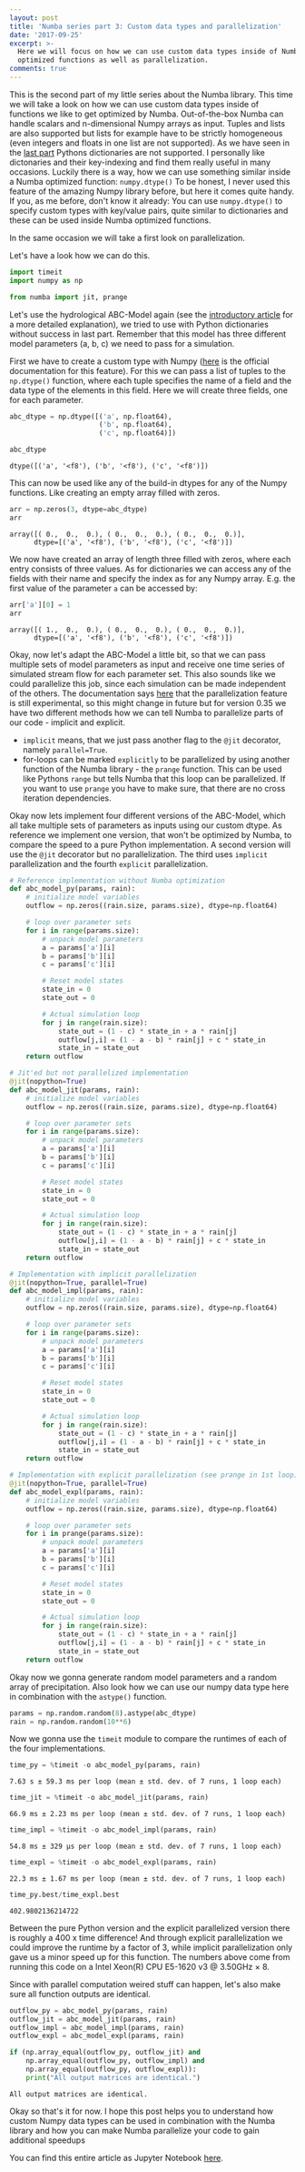 ```yaml
---
layout: post
title: 'Numba series part 3: Custom data types and parallelization'
date: '2017-09-25'
excerpt: >-
  Here we will focus on how we can use custom data types inside of Numba
  optimized functions as well as parallelization.
comments: true
---
```



This is the second part of my little series about the Numba library. This time we will take a look on how we can use custom data types inside of functions we like to get optimized by Numba. Out-of-the-box Numba can handle scalars and n-dimensional Numpy arrays as input. Tuples and lists are also supported but lists for example have to be strictly homogeneous (even integers and floats in one list are not supported). As we have seen in the [last part](https://kratzert.github.io/2017/09/21/numba-series-part-1-the-jit-decorator-and-some-more-numba-basics.html) Pythons dictionaries are not supported. I personally like dictonaries and their key-indexing and find them really useful in many occasions. Luckily there is a way, how we can use something similar inside a Numba optimized function: `numpy.dtype()`
To be honest, I never used this feature of the amazing Numpy library before, but here it comes quite handy. If you, as me before, don't know it already: You can use `numpy.dtype()` to specify custom types with key/value pairs, quite similar to dictionaries and these can be used inside Numba optimized functions.

In the same occasion we will take a first look on parallelization.

Let's have a look how we can do this.


```python
import timeit
import numpy as np

from numba import jit, prange
```

Let's use the hydrological ABC-Model again (see the [introductory article](https://kratzert.github.io/2017/09/12/introduction-to-the-numba-library.html) for a more detailed explanation), we tried to use with Python dictionaries without success in last part. Remember that this model has three different model parameters (a, b, c) we need to pass for a simulation.

First we have to create a custom type with Numpy ([here](https://docs.scipy.org/doc/numpy-1.13.0/reference/arrays.dtypes.html) is the official documentation for this feature). For this we can pass a list of tuples to the `np.dtype()` function, where each tuple specifies the name of a field and the data type of the elements in this field. Here we will create three fields, one for each parameter.


```python
abc_dtype = np.dtype([('a', np.float64),
                      ('b', np.float64),
                      ('c', np.float64)])

abc_dtype
```

    dtype([('a', '<f8'), ('b', '<f8'), ('c', '<f8')])


This can now be used like any of the build-in dtypes for any of the Numpy functions. Like creating an empty array filled with zeros.


```python
arr = np.zeros(3, dtype=abc_dtype)
arr
```

    array([( 0.,  0.,  0.), ( 0.,  0.,  0.), ( 0.,  0.,  0.)],
          dtype=[('a', '<f8'), ('b', '<f8'), ('c', '<f8')])


We now have created an array of length three filled with zeros, where each entry consists of three values. As for dictionaries we can access any of the fields with their name and specify the index as for any Numpy array. E.g. the first value of the parameter `a` can be accessed by:


```python
arr['a'][0] = 1
arr
```

    array([( 1.,  0.,  0.), ( 0.,  0.,  0.), ( 0.,  0.,  0.)],
          dtype=[('a', '<f8'), ('b', '<f8'), ('c', '<f8')])


Okay, now let's adapt the ABC-Model a little bit, so that we can pass multiple sets of model parameters as input and receive one time series of simulated stream flow for each parameter set. This also sounds like we could parallelize this job, since each simulation can be made independent of the others. The documentation says [here](http://numba.pydata.org/numba-doc/0.35.0/user/parallel.html) that the parallelization feature is still experimental, so this might change in future but for version 0.35 we have two different methods how we can tell Numba to parallelize parts of our code - implicit and explicit.

- `implicit` means, that we just pass another flag to the `@jit` decorator, namely `parallel=True`.
- for-loops can be marked `explicitly` to be parallelized by using another function of the Numba library - the `prange` function. This can be used like Pythons `range` but tells Numba that this loop can be parallelized. If you want to use `prange` you have to make sure, that there are no cross iteration dependencies.

Okay now lets implement four different versions of the ABC-Model, which all take multiple sets of parameters as inputs using our custom dtype. As reference we implement one version, that won't be optimized by Numba, to compare the speed to a pure Python implementation. A second version will use the `@jit` decorator but no parallelization. The third uses `implicit` parallelization and the fourth `explicit` parallelization.


```python
# Reference implementation without Numba optimization
def abc_model_py(params, rain):
    # initialize model variables
    outflow = np.zeros((rain.size, params.size), dtype=np.float64)

    # loop over parameter sets
    for i in range(params.size):
        # unpack model parameters
        a = params['a'][i]
        b = params['b'][i]
        c = params['c'][i]

        # Reset model states
        state_in = 0
        state_out = 0

        # Actual simulation loop
        for j in range(rain.size):
            state_out = (1 - c) * state_in + a * rain[j]
            outflow[j,i] = (1 - a - b) * rain[j] + c * state_in
            state_in = state_out
    return outflow

# Jit'ed but not parallelized implementation
@jit(nopython=True)
def abc_model_jit(params, rain):
    # initialize model variables
    outflow = np.zeros((rain.size, params.size), dtype=np.float64)

    # loop over parameter sets
    for i in range(params.size):
        # unpack model parameters
        a = params['a'][i]
        b = params['b'][i]
        c = params['c'][i]

        # Reset model states
        state_in = 0
        state_out = 0

        # Actual simulation loop
        for j in range(rain.size):
            state_out = (1 - c) * state_in + a * rain[j]
            outflow[j,i] = (1 - a - b) * rain[j] + c * state_in
            state_in = state_out
    return outflow

# Implementation with implicit parallelization
@jit(nopython=True, parallel=True)
def abc_model_impl(params, rain):
    # initialize model variables
    outflow = np.zeros((rain.size, params.size), dtype=np.float64)

    # loop over parameter sets
    for i in range(params.size):
        # unpack model parameters
        a = params['a'][i]
        b = params['b'][i]
        c = params['c'][i]

        # Reset model states
        state_in = 0
        state_out = 0

        # Actual simulation loop
        for j in range(rain.size):
            state_out = (1 - c) * state_in + a * rain[j]
            outflow[j,i] = (1 - a - b) * rain[j] + c * state_in
            state_in = state_out
    return outflow

# Implementation with explicit parallelization (see prange in 1st loop)
@jit(nopython=True, parallel=True)
def abc_model_expl(params, rain):
    # initialize model variables
    outflow = np.zeros((rain.size, params.size), dtype=np.float64)

    # loop over parameter sets
    for i in prange(params.size):
        # unpack model parameters
        a = params['a'][i]
        b = params['b'][i]
        c = params['c'][i]

        # Reset model states
        state_in = 0
        state_out = 0

        # Actual simulation loop
        for j in range(rain.size):
            state_out = (1 - c) * state_in + a * rain[j]
            outflow[j,i] = (1 - a - b) * rain[j] + c * state_in
            state_in = state_out
    return outflow
```

Okay now we gonna generate random model parameters and a random array of precipitation. Also look how we can use our numpy data type here in combination with the `astype()` function.


```python
params = np.random.random(8).astype(abc_dtype)
rain = np.random.random(10**6)
```

Now we gonna use the `timeit` module to compare the runtimes of each of the four implementations.


```python
time_py = %timeit -o abc_model_py(params, rain)
```

    7.63 s ± 59.3 ms per loop (mean ± std. dev. of 7 runs, 1 loop each)


```python
time_jit = %timeit -o abc_model_jit(params, rain)
```

    66.9 ms ± 2.23 ms per loop (mean ± std. dev. of 7 runs, 1 loop each)


```python
time_impl = %timeit -o abc_model_impl(params, rain)
```

    54.8 ms ± 329 µs per loop (mean ± std. dev. of 7 runs, 1 loop each)


```python
time_expl = %timeit -o abc_model_expl(params, rain)
```

    22.3 ms ± 1.67 ms per loop (mean ± std. dev. of 7 runs, 1 loop each)


```python
time_py.best/time_expl.best
```

    402.9802136214722


Between the pure Python version and the explicit parallelized version there is roughly a 400 x time difference! And through explicit parallelization we could improve the runtime by a factor of 3, while implicit parallelization only gave us a minor speed up for this function. The numbers above come from running this code on a Intel Xeon(R) CPU E5-1620 v3 @ 3.50GHz × 8.

Since with parallel computation weired stuff can happen, let's also make sure all function outputs are identical.


```python
outflow_py = abc_model_py(params, rain)
outflow_jit = abc_model_jit(params, rain)
outflow_impl = abc_model_impl(params, rain)
outflow_expl = abc_model_expl(params, rain)
```


```python
if (np.array_equal(outflow_py, outflow_jit) and
    np.array_equal(outflow_py, outflow_impl) and
    np.array_equal(outflow_py, outflow_expl)):
    print("All output matrices are identical.")
```

    All output matrices are identical.


Okay so that's it for now. I hope this post helps you to understand how custom Numpy data types can be used in combination with the Numba library and how you can make Numba parallelize your code to gain additional speedups

You can find this entire article as Jupyter Notebook [here](https://github.com/kratzert/numba_tutorials/blob/master/Part_2_custom_dtypes_and_parallelization.ipynb).
